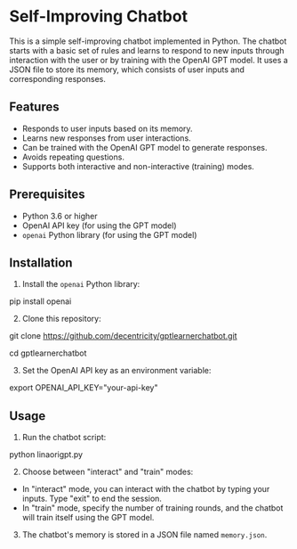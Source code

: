 # Self-Improving Chatbot

This is a simple self-improving chatbot implemented in Python. The chatbot starts with a basic set of rules and learns to respond to new inputs through interaction with the user or by training with the OpenAI GPT model. It uses a JSON file to store its memory, which consists of user inputs and corresponding responses.

## Features

- Responds to user inputs based on its memory.
- Learns new responses from user interactions.
- Can be trained with the OpenAI GPT model to generate responses.
- Avoids repeating questions.
- Supports both interactive and non-interactive (training) modes.

## Prerequisites

- Python 3.6 or higher
- OpenAI API key (for using the GPT model)
- `openai` Python library (for using the GPT model)

## Installation

1. Install the `openai` Python library:

pip install openai


2. Clone this repository:

git clone https://github.com/decentricity/gptlearnerchatbot.git

cd gptlearnerchatbot


3. Set the OpenAI API key as an environment variable:

export OPENAI_API_KEY="your-api-key"


## Usage

1. Run the chatbot script:

python linaorigpt.py


2. Choose between "interact" and "train" modes:

- In "interact" mode, you can interact with the chatbot by typing your inputs. Type "exit" to end the session.
- In "train" mode, specify the number of training rounds, and the chatbot will train itself using the GPT model.

3. The chatbot's memory is stored in a JSON file named `memory.json`.


